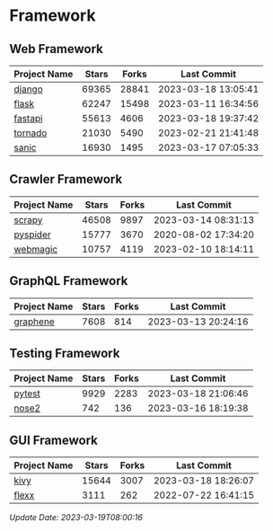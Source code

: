 # Framework

## Web Framework
| Project Name | Stars | Forks | Last Commit |
| ------------ | ----- | ----- | ----------- |
| [django](https://github.com/django/django) | 69365 | 28841 | 2023-03-18 13:05:41 |
| [flask](https://github.com/pallets/flask) | 62247 | 15498 | 2023-03-11 16:34:56 |
| [fastapi](https://github.com/tiangolo/fastapi) | 55613 | 4606 | 2023-03-18 19:37:42 |
| [tornado](https://github.com/tornadoweb/tornado) | 21030 | 5490 | 2023-02-21 21:41:48 |
| [sanic](https://github.com/sanic-org/sanic) | 16930 | 1495 | 2023-03-17 07:05:33 |

## Crawler Framework
| Project Name | Stars | Forks | Last Commit |
| ------------ | ----- | ----- | ----------- |
| [scrapy](https://github.com/scrapy/scrapy) | 46508 | 9897 | 2023-03-14 08:31:13 |
| [pyspider](https://github.com/binux/pyspider) | 15777 | 3670 | 2020-08-02 17:34:20 |
| [webmagic](https://github.com/code4craft/webmagic) | 10757 | 4119 | 2023-02-10 18:14:11 |

## GraphQL Framework
| Project Name | Stars | Forks | Last Commit |
| ------------ | ----- | ----- | ----------- |
| [graphene](https://github.com/graphql-python/graphene) | 7608 | 814 | 2023-03-13 20:24:16 |

## Testing Framework
| Project Name | Stars | Forks | Last Commit |
| ------------ | ----- | ----- | ----------- |
| [pytest](https://github.com/pytest-dev/pytest) | 9929 | 2283 | 2023-03-18 21:06:46 |
| [nose2](https://github.com/nose-devs/nose2) | 742 | 136 | 2023-03-16 18:19:38 |

## GUI Framework
| Project Name | Stars | Forks | Last Commit |
| ------------ | ----- | ----- | ----------- |
| [kivy](https://github.com/kivy/kivy) | 15644 | 3007 | 2023-03-18 18:26:07 |
| [flexx](https://github.com/flexxui/flexx) | 3111 | 262 | 2022-07-22 16:41:15 |

*Update Date: 2023-03-19T08:00:16*